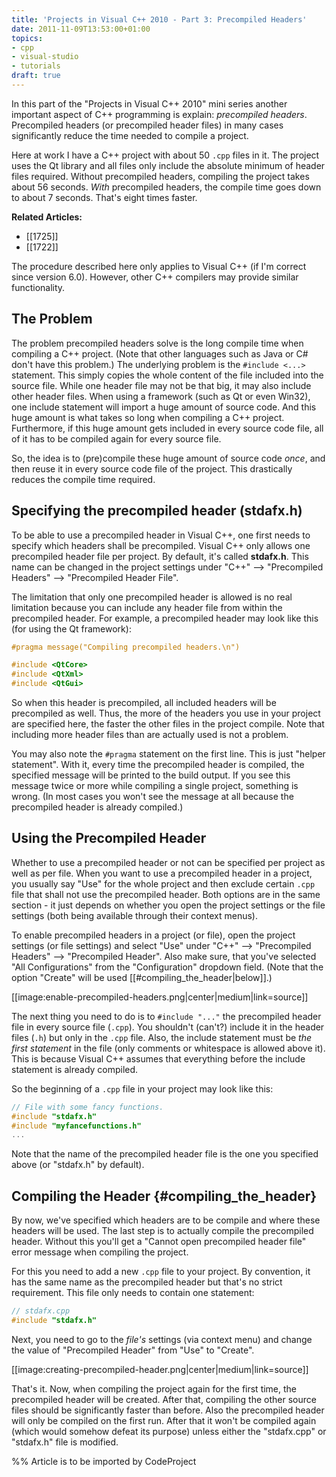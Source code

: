 ```yaml
---
title: 'Projects in Visual C++ 2010 - Part 3: Precompiled Headers'
date: 2011-11-09T13:53:00+01:00
topics:
- cpp
- visual-studio
- tutorials
draft: true
---
```


In this part of the "Projects in Visual C++ 2010" mini series another important aspect of C++ programming is explain: *precompiled headers*. Precompiled headers (or precompiled header files) in many cases significantly reduce the time needed to compile a project.

Here at work I have a C++ project with about 50 `.cpp` files in it. The project uses the Qt library and all files only include the absolute minimum of header files required. Without precompiled headers, compiling the project takes about 56 seconds. *With* precompiled headers, the compile time goes down to about 7 seconds. That's eight times faster.

**Related Articles:**
* [[1725]]
* [[1722]]

<!--more-->

The procedure described here only applies to Visual C++ (if I'm correct since version 6.0). However, other C++ compilers may provide similar functionality.

## The Problem

The problem precompiled headers solve is the long compile time when compiling a C++ project. (Note that other languages such as Java or C# don't have this problem.) The underlying problem is the `#include <...>` statement. This simply copies the whole content of the file included into the source file. While one header file may not be that big, it may also include other header files. When using a framework (such as Qt or even Win32), one include statement will import a huge amount of source code. And this huge amount is what takes so long when compiling a C++ project. Furthermore, if this huge amount gets included in every source code file, all of it has to be compiled again for every source file.

So, the idea is to (pre)compile these huge amount of source code *once*, and then reuse it in every source code file of the project. This drastically reduces the compile time required.

## Specifying the precompiled header (stdafx.h)

To be able to use a precompiled header in Visual C++, one first needs to specify which headers shall be precompiled. Visual C++ only allows one precompiled header file per project. By default, it's called **stdafx.h**. This name can be changed in the project settings under "C++" --> "Precompiled Headers" --> "Precompiled Header File".

The limitation that only one precompiled header is allowed is no real limitation because you can include any header file from within the precompiled header. For example, a precompiled header may look like this (for using the Qt framework):

```c++ line=1
#pragma message("Compiling precompiled headers.\n")

#include <QtCore>
#include <QtXml>
#include <QtGui>
```

So when this header is precompiled, all included headers will be precompiled as well. Thus, the more of the headers you use in your project are specified here, the faster the other files in the project compile. Note that including more header files than are actually used is not a problem.

You may also note the `#pragma` statement on the first line. This is just "helper statement". With it, every time the precompiled header is compiled, the specified message will be printed to the build output. If you see this message twice or more while compiling a single project, something is wrong. (In most cases you won't see the message at all because the precompiled header is already compiled.)

## Using the Precompiled Header

Whether to use a precompiled header or not can be specified per project as well as per file. When you want to use a precompiled header in a project, you usually say "Use" for the whole project and then exclude certain `.cpp` file that shall not use the precompiled header. Both options are in the same section - it just depends on whether you open the project settings or the file settings (both being available through their context menus).

To enable precompiled headers in a project (or file), open the project settings (or file settings) and select "Use" under "C++" --> "Precompiled Headers" --> "Precompiled Header". Also make sure, that you've selected "All Configurations" from the "Configuration" dropdown field. (Note that the option "Create" will be used [[#compiling_the_header|below]].)

[[image:enable-precompiled-headers.png|center|medium|link=source]]

The next thing you need to do is to `#include "..."` the precompiled header file in every source file (`.cpp`). You shouldn't (can't?) include it in the header files (`.h`) but only in the `.cpp` file. Also, the include statement must be *the first statement* in the file (only comments or whitespace is allowed above it). This is because Visual C++ assumes that everything before the include statement is already compiled.

So the beginning of a `.cpp` file in your project may look like this:

```c++
// File with some fancy functions.
#include "stdafx.h"
#include "myfancefunctions.h"
...
```

Note that the name of the precompiled header file is the one you specified above (or "stdafx.h" by default).

## Compiling the Header {#compiling_the_header}

By now, we've specified which headers are to be compile and where these headers will be used. The last step is to actually compile the precompiled header. Without this you'll get a "Cannot open precompiled header file" error message when compiling the project.

For this you need to add a new `.cpp` file to your project. By convention, it has the same name as the precompiled header but that's no strict requirement. This file only needs to contain one statement:

```c++
// stdafx.cpp
#include "stdafx.h"
```

Next, you need to go to the *file's* settings (via context menu) and change the value of "Precompiled Header" from "Use" to "Create".

[[image:creating-precompiled-header.png|center|medium|link=source]]

That's it. Now, when compiling the project again for the first time, the precompiled header will be created. After that, compiling the other source files should be significantly faster than before. Also the precompiled header will only be compiled on the first run. After that it won't be compiled again (which would somehow defeat its purpose) unless either the "stdafx.cpp" or "stdafx.h" file is modified.

%% Article is to be imported by CodeProject
<a href="http://www.codeproject.com/script/Articles/BlogFeedList.aspx?amid=274673" rel="tag" style="display:none">CodeProject</a>
